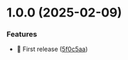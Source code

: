 # 1.0.0 (2025-02-09)


### Features

* 🎸 First release ([5f0c5aa](https://github.com/phishbacon/shadcn-svelte.nvim/commit/5f0c5aa12bc39d805f233c6bd2f7b170ac02e207))
